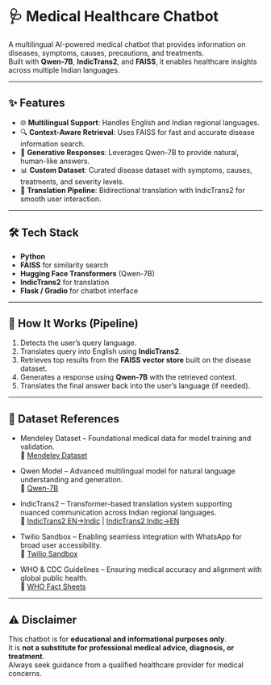 # 🩺 Medical Healthcare Chatbot

A multilingual AI-powered medical chatbot that provides information on diseases, symptoms, causes, precautions, and treatments.  
Built with **Qwen-7B**, **IndicTrans2**, and **FAISS**, it enables healthcare insights across multiple Indian languages.

---

## ✨ Features
- 🌐 **Multilingual Support**: Handles English and Indian regional languages.  
- 🔍 **Context-Aware Retrieval**: Uses FAISS for fast and accurate disease information search.  
- 🤖 **Generative Responses**: Leverages Qwen-7B to provide natural, human-like answers.  
- 📊 **Custom Dataset**: Curated disease dataset with symptoms, causes, treatments, and severity levels.  
- 🧠 **Translation Pipeline**: Bidirectional translation with IndicTrans2 for smooth user interaction.  

---

## 🛠 Tech Stack
- **Python**  
- **FAISS** for similarity search  
- **Hugging Face Transformers** (Qwen-7B)  
- **IndicTrans2** for translation  
- **Flask / Gradio** for chatbot interface  

---

## 🔄 How It Works (Pipeline)
1. Detects the user’s query language.  
2. Translates query into English using **IndicTrans2**.  
3. Retrieves top results from the **FAISS vector store** built on the disease dataset.  
4. Generates a response using **Qwen-7B** with the retrieved context.  
5. Translates the final answer back into the user’s language (if needed).  

---

## 📖 Dataset References
- Mendeley Dataset – Foundational medical data for model training and validation.  
  🔗 [Mendeley Dataset](https://data.mendeley.com/datasets/2cxccsxydc/1)  

- Qwen Model – Advanced multilingual model for natural language understanding and generation.  
  🔗 [Qwen-7B](https://huggingface.co/Qwen/Qwen-7B)  

- IndicTrans2 – Transformer-based translation system supporting nuanced communication across Indian regional languages.  
  🔗 [IndicTrans2 EN→Indic](https://huggingface.co/ai4bharat/indictrans2-en-indic-200M) | [IndicTrans2 Indic→EN](https://huggingface.co/ai4bharat/indictrans2-indic-en-200M)  

- Twilio Sandbox – Enabling seamless integration with WhatsApp for broad user accessibility.  
  🔗 [Twilio Sandbox](https://www.twilio.com/docs/whatsapp/sandbox)  

- WHO & CDC Guidelines – Ensuring medical accuracy and alignment with global public health.  
  🔗 [WHO Fact Sheets](https://www.who.int/news-room/fact-sheets)  


---

## ⚠️ Disclaimer
This chatbot is for **educational and informational purposes only**.  
It is **not a substitute for professional medical advice, diagnosis, or treatment**.  
Always seek guidance from a qualified healthcare provider for medical concerns.

